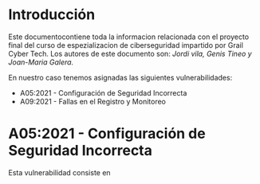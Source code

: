 # Introducción

Este documentocontiene toda la informacion relacionada con el proyecto final del curso de espezializacion de ciberseguridad impartido por Grail Cyber Tech. Los autores de este documento son: *Jordi vila, Genis Tineo y Joan-Maria Galera.*

En nuestro caso tenemos asignadas las siguientes vulnerabilidades:

 - A05:2021 - Configuración de Seguridad Incorrecta
 - A09:2021 - Fallas en el Registro y Monitoreo

# A05:2021 - Configuración de Seguridad Incorrecta

Esta vulnerabilidad consiste en 